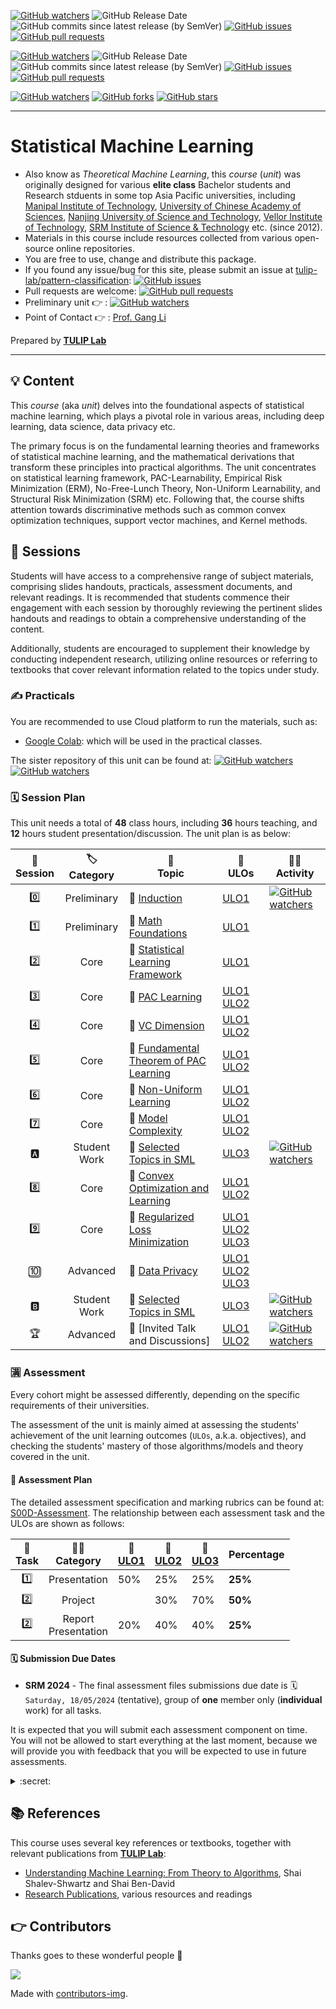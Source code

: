 [![GitHub watchers](https://img.shields.io/badge/tulip--lab-Statistical--Machine--Learning-brightgreen?style=plastic)](https://github.com/tulip-lab/statistical-machine-learning)
![GitHub Release Date](https://img.shields.io/github/release-date/tulip-lab/statistical-machine-learning)
![GitHub commits since latest release (by SemVer)](https://img.shields.io/github/commits-since/tulip-lab/statistical-machine-learning/latest)
[![GitHub issues](https://img.shields.io/github/issues/tulip-lab/statistical-machine-learning)](https://github.com/tulip-lab/statistical-machine-learning/issues)
[![GitHub pull requests](https://img.shields.io/github/issues-pr/tulip-lab/statistical-machine-learning)](https://github.com/tulip-lab/statistical-machine-learning/pulls) 

[![GitHub watchers](https://img.shields.io/badge/tulip--lab-FLIP01-brightgreen?style=plastic)](https://github.com/tulip-lab/flip01)
![GitHub Release Date](https://img.shields.io/github/release-date/tulip-lab/flip01)
![GitHub commits since latest release (by SemVer)](https://img.shields.io/github/commits-since/tulip-lab/flip01/latest)
[![GitHub issues](https://img.shields.io/github/issues/tulip-lab/flip01)](https://github.com/tulip-lab/flip01/issues)
[![GitHub pull requests](https://img.shields.io/github/issues-pr/tulip-lab/flip01)](https://github.com/tulip-lab/flip01/pulls) 


[![GitHub watchers](https://img.shields.io/github/watchers/tulip-lab/SML.svg?style=social&label=Watch)](https://GitHub.com/tulip-lab/statistical-machine-learning/watchers/)
[![GitHub forks](https://img.shields.io/github/forks/tulip-lab/SML.svg?style=social&label=Fork)](https://GitHub.com/tulip-lab/statistical-machine-learning/network/)
[![GitHub stars](https://img.shields.io/github/stars/tulip-lab/SML.svg?style=social&label=Star)](https://GitHub.com/tulip-lab/statistical-machine-learning/stargazers/)

----

# Statistical Machine Learning

- Also know as *Theoretical Machine Learning*, this *course* (*unit*) was originally designed for various **elite class** Bachelor students and Research stduents in some top Asia Pacific universities, including [Manipal Institute of Technology](https://www.manipal.edu), [University of Chinese Academy of Sciences](http://www.ucas.edu.cn), [Nanjing University of Science and Technology](http://www.njust.edu.cn), [Vellor Institute of Technology](http://www.vit.ac.in), [SRM Institute of Science & Technology](https://www.srmist.edu.in/) etc. (since 2012).
- Materials in this course include resources collected from various open-source online repositories.
- You are free to use, change and distribute this package.
- If you found any issue/bug for this site, please submit an issue at [tulip-lab/pattern-classification](https://github.com/tulip-lab/statistical-machine-learning/issues): [![GitHub issues](https://img.shields.io/github/issues/tulip-lab/statistical-machine-learning)](https://github.com/tulip-lab/statistical-machine-learning/issues)
- Pull requests are welcome: [![GitHub pull requests](https://img.shields.io/github/issues-pr/tulip-lab/statistical-machine-learning)](https://github.com/tulip-lab/statistical-machine-learning/pulls) 
- Preliminary unit :point_right: : [![GitHub watchers](https://img.shields.io/badge/tulip--lab-Statistical--Machine--Learning-brightgreen?style=plastic)](https://github.com/tulip-lab/pattern-classification) 
- Point of Contact :point_right: : [Prof. Gang Li](https://github.com/tuliplab)

Prepared by **[TULIP Lab](https://www.tulip.org.au/members)**

---

## :bulb: Content

This *course* (aka *unit*) delves into the foundational aspects of statistical machine learning, which plays a pivotal role in various areas, including deep learning, data science, data privacy etc. 

The primary focus is on the fundamental learning theories and frameworks of statistical machine learning, and the mathematical derivations that transform these principles into practical algorithms. The unit concentrates on statistical learning framework, PAC-Learnability, Empirical Risk Minimization (ERM), No-Free-Lunch Theory, Non-Uniform Learnability, and Structural Risk Minimization (SRM) etc. Following that, the course shifts attention towards discriminative methods such as common convex optimization techniques, support vector machines, and Kernel methods.


## :ledger: Sessions

Students will have access to a comprehensive range of subject materials, comprising slides handouts, practicals, assessment documents, and relevant readings. It is recommended that students commence their engagement with each session by thoroughly reviewing the pertinent slides handouts and readings to obtain a comprehensive understanding of the content. 

Additionally, students are encouraged to supplement their knowledge by conducting independent research, utilizing online resources or referring to textbooks that cover relevant information related to the topics under study.

### :writing_hand: Practicals

You are recommended to use Cloud platform to run the materials, such as:

- [Google Colab](http://colab.research.google.com): which will be used in the practical classes.

The sister repository of this unit can be found at: [![GitHub watchers](https://img.shields.io/badge/tulip--lab-FLIP01-brightgreen?style=plastic)](https://github.com/tulip-lab/flip01) [![GitHub watchers](https://img.shields.io/badge/tulip--lab-FLIP03-brightgreen?style=plastic)](https://github.com/tulip-lab/flip03) 



### :spiral_calendar: Session Plan

This unit needs a total of **48** class hours, including **36** hours teaching, and **12** hours student presentation/discussion. The unit plan is as below:



| :microscope: <br> Session  |  :label: <br> Category  | :ledger: <br> Topic |  :dart: <br> ULOs  |  :man_teacher: <br> Activity |  
| :----: |  :---: | ------|-------| ----- |  
| :zero: | Preliminary | :book: [Induction](S00-Induction/README.md) | [ULO1](S00-Induction/S00C-Logistics.md#ULO1) | [![GitHub watchers](https://img.shields.io/badge/SML-Learning--Activity-yellow)](S00-Induction/S00D-Assessment.md#Activity-0) |  
| :one: | Preliminary | :book: [Math Foundations](S01-Foundations/README.md) | [ULO1](S00-Induction/S00C-Logistics.md#ULO1) |  |  
| :two: | Core | :book: [Statistical Learning Framework](S02-Framework/README.md) | [ULO1](S00-Induction/S00C-Logistics.md#ULO1) |  |  
| :three: | Core | :book: [PAC Learning](S03-PAC/README.md) | [ULO1](S00-Induction/S00C-Logistics.md#ULO1) [ULO2](S00-Induction/S00C-Logistics.md#ULO2) |   |  
| :four: | Core | :book: [VC Dimension](S04-VCDim/README.md) | [ULO1](S00-Induction/S00C-Logistics.md#ULO1) [ULO2](S00-Induction/S00C-Logistics.md#ULO2) |    | 
| :five: | Core | :book: [Fundamental Theorem of PAC Learning](S05-FundamentalTheory/README.md) | [ULO1](S00-Induction/S00C-Logistics.md#ULO1) [ULO2](S00-Induction/S00C-Logistics.md#ULO2) |   | 
| :six: | Core | :book: [Non-Uniform Learning](S06-NUL/README.md) | [ULO1](S00-Induction/S00C-Logistics.md#ULO1) [ULO2](S00-Induction/S00C-Logistics.md#ULO2) |   | 
| :seven: | Core | :book: [Model Complexity](S07-Complexity/README.md) | [ULO1](S00-Induction/S00C-Logistics.md#ULO1) [ULO2](S00-Induction/S00C-Logistics.md#ULO2)  |   |  
| :a: | Student Work | :book: [Selected Topics in SML](S00-Induction/S00D-Assessment.md#task-one---advanced-topic-presentation-25) | [ULO3](S00-Induction/S00C-Logistics.md#ULO3)  |  [![GitHub watchers](https://img.shields.io/badge/SML-Learning--Activity-yellow)](S00-Induction/S00D-Assessment.md#Activity-A) | 
| :eight: | Core | :book: [Convex Optimization and Learning](S08-Optimization/README.md) |[ULO1](S00-Induction/S00C-Logistics.md#ULO1) [ULO2](S00-Induction/S00C-Logistics.md#ULO2) |   |  
| :nine: | Core | :book: [Regularized Loss Minimization](S08-ModelEvaluation/README.md) | [ULO1](S00-Induction/S00C-Logistics.md#ULO1) [ULO2](S00-Induction/S00C-Logistics.md#ULO2) [ULO3](S00-Induction/S00C-Logistics.md#ULO3)   |   |  
| :keycap_ten: | Advanced | :book: [Data Privacy](S09-DeepLearning/README.md) | [ULO1](S00-Induction/S00C-Logistics.md#ULO1) [ULO2](S00-Induction/S00C-Logistics.md#ULO2) [ULO3](S00-Induction/S00C-Logistics.md#ULO3) |   |  
| :b: | Student Work | :book: [Selected Topics in SML](S00-Induction/S00D-Assessment.md#task-one---advanced-topic-presentation-25)  |  [ULO3](S00-Induction/S00C-Logistics.md#ULO3) |  [![GitHub watchers](https://img.shields.io/badge/SML-Learning--Activity-yellow)](S00-Induction/S00D-Assessment.md#Activity-B) | 
| :trophy: | Advanced | :book: [Invited Talk and Discussions] | [ULO1](S00-Induction/S00C-Logistics.md#ULO1) [ULO2](S00-Induction/S00C-Logistics.md#ULO2) |  [![GitHub watchers](https://img.shields.io/badge/SML-Learning--Activity-yellow)](S00-Induction/S00D-Assessment.md#Activity-C)  | 


### :u6e80: Assessment

Every cohort might be assessed differently, depending on the specific requirements of their universities.

The assessment of the unit is mainly aimed at assessing the students' achievement of the unit learning outcomes (`ULOs`, a.k.a. objectives), and checking the students' mastery of those algorithms/models and theory covered in the unit. 

#### :book: Assessment Plan

The detailed assessment specification and marking rubrics can be found at:
[S00D-Assessment](S00-Induction/S00D-Assessment.md). The relationship between each assessment task and the ULOs are shown as follows:

| :microscope: <br> Task  |   :man_teacher: <br> Category |  :dart: <br> [ULO1](S00-Induction/S00C-Logistics.md#ULO1)  | :dart: <br> [ULO2](S00-Induction/S00C-Logistics.md#ULO2) |  :dart: <br> [ULO3](S00-Induction/S00C-Logistics.md#ULO3)  |  Percentage | 
| :----: |  :---: | ------|-------| ----- |  ----- |  
| :one: | Presentation | 50%| 25%  |   25%  | **25%** |  
| :two: | Project |  | 30%  |   70%  |  **50%** |
| :two: | Report <br> Presentation | 20%| 40%  |  40%  |  **25%** |




#### :spiral_calendar: Submission Due Dates

- **SRM 2024** - The final assessment files submissions due date is :spiral_calendar: `Saturday, 18/05/2024` (tentative), group of **one** member only (**individual** work) for all tasks.

It is expected that you will submit each assessment component on time. You will not be allowed to start everything at the last moment, because we will provide you with feedback that you will be expected to use in future assessments.


<details><summary> :secret: </summary>

>If you find that you are having trouble meeting your deadlines, contact the [Unit Chair](S00-Induction/S00B-Team.md). 
</details>


## :books: References

This course uses several key references or textbooks, together with relevant publications from **[TULIP Lab](https://www.tulip.org.au/members)**:

- [Understanding Machine Learning: From Theory to Algorithms](https://www.cs.huji.ac.il/~shais/UnderstandingMachineLearning/understanding-machine-learning-theory-algorithms.pdf), Shai Shalev-Shwartz and Shai Ben-David​
- [Research Publications](https://www.tulip.org.au/publication), various resources and readings

## :point_right: Contributors 

Thanks goes to these wonderful people :tulip:  


<a href="https://github.com/tulip-lab/FLIP01/graphs/contributors">
  <img src="https://contrib.rocks/image?repo=tulip-lab/FLIP01" />
</a>


Made with [contributors-img](https://contrib.rocks).
